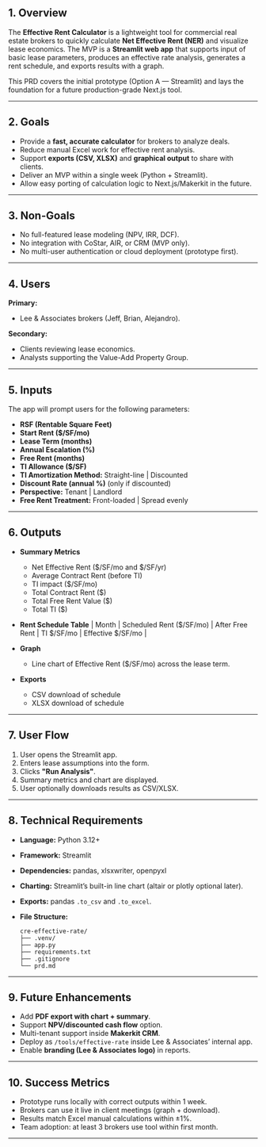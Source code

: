 ## 1. Overview

The **Effective Rent Calculator** is a lightweight tool for commercial real estate brokers to quickly calculate **Net Effective Rent (NER)** and visualize lease economics.
The MVP is a **Streamlit web app** that supports input of basic lease parameters, produces an effective rate analysis, generates a rent schedule, and exports results with a graph.

This PRD covers the initial prototype (Option A — Streamlit) and lays the foundation for a future production-grade Next.js tool.

---

## 2. Goals

* Provide a **fast, accurate calculator** for brokers to analyze deals.
* Reduce manual Excel work for effective rent analysis.
* Support **exports (CSV, XLSX)** and **graphical output** to share with clients.
* Deliver an MVP within a single week (Python + Streamlit).
* Allow easy porting of calculation logic to Next.js/Makerkit in the future.

---

## 3. Non-Goals

* No full-featured lease modeling (NPV, IRR, DCF).
* No integration with CoStar, AIR, or CRM (MVP only).
* No multi-user authentication or cloud deployment (prototype first).

---

## 4. Users

**Primary:**

* Lee & Associates brokers (Jeff, Brian, Alejandro).

**Secondary:**

* Clients reviewing lease economics.
* Analysts supporting the Value-Add Property Group.

---

## 5. Inputs

The app will prompt users for the following parameters:

* **RSF (Rentable Square Feet)**
* **Start Rent (\$/SF/mo)**
* **Lease Term (months)**
* **Annual Escalation (%)**
* **Free Rent (months)**
* **TI Allowance (\$/SF)**
* **TI Amortization Method:** Straight-line | Discounted
* **Discount Rate (annual %)** (only if discounted)
* **Perspective:** Tenant | Landlord
* **Free Rent Treatment:** Front-loaded | Spread evenly

---

## 6. Outputs

* **Summary Metrics**

  * Net Effective Rent (\$/SF/mo and \$/SF/yr)
  * Average Contract Rent (before TI)
  * TI impact (\$/SF/mo)
  * Total Contract Rent (\$)
  * Total Free Rent Value (\$)
  * Total TI (\$)

* **Rent Schedule Table**
  \| Month | Scheduled Rent (\$/SF/mo) | After Free Rent | TI \$/SF/mo | Effective \$/SF/mo |

* **Graph**

  * Line chart of Effective Rent (\$/SF/mo) across the lease term.

* **Exports**

  * CSV download of schedule
  * XLSX download of schedule

---

## 7. User Flow

1. User opens the Streamlit app.
2. Enters lease assumptions into the form.
3. Clicks **"Run Analysis"**.
4. Summary metrics and chart are displayed.
5. User optionally downloads results as CSV/XLSX.

---

## 8. Technical Requirements

* **Language:** Python 3.12+
* **Framework:** Streamlit
* **Dependencies:** pandas, xlsxwriter, openpyxl
* **Charting:** Streamlit’s built-in line chart (altair or plotly optional later).
* **Exports:** pandas `.to_csv` and `.to_excel`.
* **File Structure:**

  ```
  cre-effective-rate/
  ├── .venv/
  ├── app.py
  ├── requirements.txt
  ├── .gitignore
  └── prd.md
  ```

---

## 9. Future Enhancements

* Add **PDF export with chart + summary**.
* Support **NPV/discounted cash flow** option.
* Multi-tenant support inside **Makerkit CRM**.
* Deploy as `/tools/effective-rate` inside Lee & Associates’ internal app.
* Enable **branding (Lee & Associates logo)** in reports.

---

## 10. Success Metrics

* Prototype runs locally with correct outputs within 1 week.
* Brokers can use it live in client meetings (graph + download).
* Results match Excel manual calculations within ±1%.
* Team adoption: at least 3 brokers use tool within first month.

---
